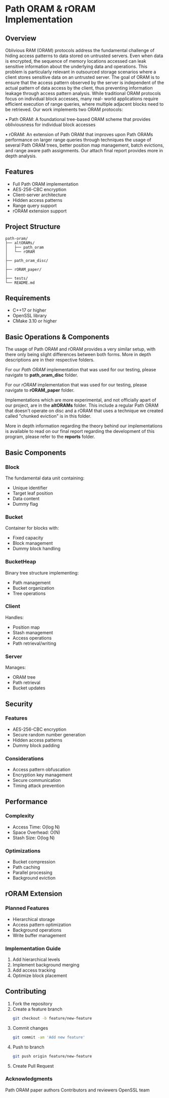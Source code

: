 # Path ORAM & rORAM Implementation

## Overview

Oblivious RAM (ORAM) protocols address the fundamental challenge of hiding access patterns to
data stored on untrusted servers. Even when data is encrypted, the sequence of memory locations
accessed can leak sensitive information about the underlying data and operations. This problem
is particularly relevant in outsourced storage scenarios where a client stores sensitive data on an
untrusted server.
The goal of ORAM is to ensure that the access pattern observed by the server is independent of
the actual pattern of data access by the client, thus preventing information leakage through access
pattern analysis. While traditional ORAM protocols focus on individual block accesses, many real-
world applications require efficient execution of range queries, where multiple adjacent blocks need
to be retrieved. Our work implements two ORAM protocols:

• Path ORAM: A foundational tree-based ORAM scheme that provides obliviousness for
individual block accesses

• rORAM: An extension of Path ORAM that improves upon Path ORAMs performance on larger range queries through techniques the usage of several Path ORAM trees, better position map management, batch evictions, and range aware path assignments. Our attach final report provides more in depth analysis.

## Features

* Full Path ORAM implementation
* AES-256-CBC encryption
* Client-server architecture
* Hidden access patterns
* Range query support
* rORAM extension support

## Project Structure

```
path-oram/
├── altORAMs/
│   ├── path_oram
│   └── rORAM
│
├── path_oram_disc/
│
├── rORAM_paper/
│
├── tests/
└── README.md
```

## Requirements

* C++17 or higher
* OpenSSL library
* CMake 3.10 or higher

## Basic Operations & Components
The usage of Path ORAM and rORAM provides a very similar setup, with there only being slight differences between both forms. More in depth descriptions are in their respective folders.

For our *Path ORAM* implementation that was used for our testing, please navigate to **path_oram_disc** folder.

For our *rORAM* implementation that was used for our testing, please navigate to **rORAM_paper** folder.

Implementations which are more experimental, and not officially apart of our project, are in the **altORAMs** folder. This include a regular Path ORAM that doesn't operate on disc and a rORAM that uses a technique we created called "chunked eviction" is in this folder.

More in depth information regarding the theory behind our implementations is available to read on our final report regarding the development of this program, please refer to the **reports** folder.

## Basic Components
### Block
The fundamental data unit containing:
* Unique identifier
* Target leaf position
* Data content
* Dummy flag

### Bucket
Container for blocks with:
* Fixed capacity
* Block management
* Dummy block handling

### BucketHeap
Binary tree structure implementing:
* Path management
* Bucket organization
* Tree operations

### Client
Handles:
* Position map
* Stash management
* Access operations
* Path retrieval/writing

### Server
Manages:
* ORAM tree
* Path retrieval
* Bucket updates

## Security

### Features
* AES-256-CBC encryption
* Secure random number generation
* Hidden access patterns
* Dummy block padding

### Considerations
* Access pattern obfuscation
* Encryption key management
* Secure communication
* Timing attack prevention

## Performance

### Complexity
* Access Time: O(log N)
* Space Overhead: O(N)
* Stash Size: O(log N)

### Optimizations
* Bucket compression
* Path caching
* Parallel processing
* Background eviction

## rORAM Extension

### Planned Features
* Hierarchical storage
* Access pattern optimization
* Background operations
* Write buffer management

### Implementation Guide
1. Add hierarchical levels
2. Implement background merging
3. Add access tracking
4. Optimize block placement

## Contributing

1. Fork the repository
2. Create a feature branch
   ```bash
   git checkout -b feature/new-feature
   ```
3. Commit changes
   ```bash
   git commit -am 'Add new feature'
   ```
4. Push to branch
   ```bash
   git push origin feature/new-feature
   ```
5. Create Pull Request

### Acknowledgments

Path ORAM paper authors
Contributors and reviewers
OpenSSL team

